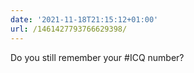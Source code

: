 ```yaml
---
date: '2021-11-18T21:15:12+01:00'
url: /1461427793766629398/
---
```

Do you still remember your #ICQ number?
